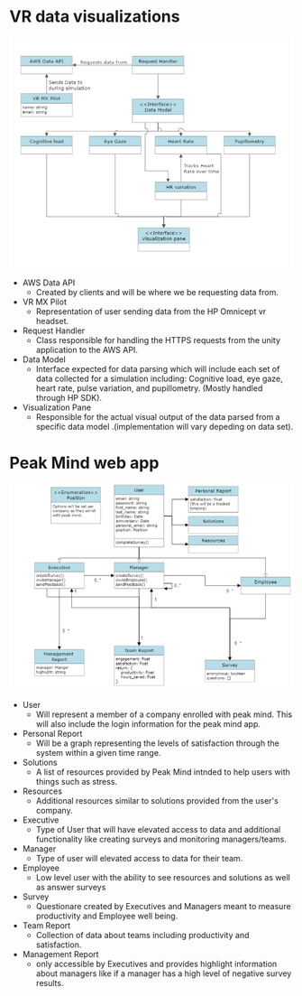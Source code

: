 # VR data visualizations

![Unity-app-uml-diagram](./images/unity-uml.png)


 * AWS Data API
    - Created by clients and will be where we be requesting data from.
* VR MX Pilot
    - Representation of user sending data from the HP Omnicept vr headset.
* Request Handler
    - Class responsible for handling the HTTPS requests from the unity application to the AWS API.
* Data Model
    - Interface expected for data parsing which will include each set of data collected for a simulation including: Cognitive load, eye gaze, heart rate, pulse variation, and pupillometry. (Mostly handled through HP SDK).
* Visualization Pane
   - Responsible for the actual visual output of the data parsed from a specific data model .(implementation will vary depeding on data set).


# Peak Mind web app

![Web-app-uml-diagram](./images/web-app-uml.png)

* User
    - Will represent a member of a company enrolled with peak mind. This will also include the login information for the peak mind app.
* Personal Report
    - Will be a graph representing the levels of satisfaction through the system within a given time range.
* Solutions
    - A list of resources provided by Peak Mind intnded to help users with things such as stress.
* Resources
    - Additional resources similar to solutions provided from the user's company.
* Executive
    - Type of User that will have elevated access to data and additional functionality like creating surveys and monitoring managers/teams.
* Manager
    - Type of user will elevated access to data for their team.
* Employee
    - Low level user with the ability to see resources and solutions as well as answer surveys
* Survey
    - Questionare created by Executives and Managers meant to measure productivity and Employee well being.
* Team Report
    - Collection of data about teams including productivity and satisfaction.
* Management Report
    - only accessible by Executives and provides highlight information about managers like if a manager has a high level of negative survey results.